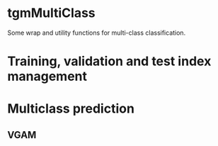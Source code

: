 tgmMultiClass
=============

Some wrap and utility functions for multi-class classification.

# Training, validation and test index management


# Multiclass prediction

## VGAM 



